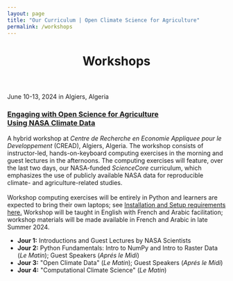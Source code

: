 ```yaml
---
layout: page
title: "Our Curriculum | Open Climate Science for Agriculture"
permalink: /workshops
---
```


<header>
	<div class="container">
        <h1 class="editable">Workshops</h1>
	</div>
</header>

<div class="container">
	<div class="posts">
		<div class="post">
			<div class="image" style="background-image:url({{ site.baseurl }}/images/workshop_Algiers_202406.jpg)"></div>
			<div class="post-content">
				<p class="date">June 10-13, 2024 in Algiers, Algeria</p>
				<h3><a href="{{ site.baseurl }}/workshops/2024-06-10-Algiers">Engaging with Open Science for Agriculture<br />Using NASA Climate Data</a></h3>
				A hybrid workshop at <i>Centre de Recherche en Economie Appliquee pour le Developpement</i> (CREAD), Algiers, Algeria. The workshop consists of instructor-led, hands-on-keyboard computing exercises in the morning and guest lectures in the afternoons. The computing exercises will feature, over the last two days, our NASA-funded <i>ScienceCore</i> curriculum, which emphasizes the use of publicly available NASA data for reproducible climate- and agriculture-related studies.
				<br /><br />
				Workshop computing exercises will be entirely in Python and learners are expected to bring their own laptops; see <a href="https://github.com/OpenClimateScience/M1-Open-Climate-Data/blob/main/HOW_TO_INSTALL.md" target="_blank">Installation and Setup requirements here.</a> Workshop will be taught in English with French and Arabic facilitation; workshop materials will be made available in French and Arabic in late Summer 2024.
				<ul>
					<li><b>Jour 1:</b> Introductions and Guest Lectures by NASA Scientists</li>
					<li><b>Jour 2:</b> Python Fundamentals: Intro to NumPy and Intro to Raster Data (<i>Le Matin</i>); Guest Speakers (<i>Aprés le Midi</i>)</li>
					<li><b>Jour 3:</b> "Open Climate Data" (<i>Le Matin</i>); Guest Speakers (<i>Aprés le Midi</i>)</li>
					<li><b>Jour 4:</b> "Computational Climate Science" (<i>Le Matin</i>)</li>
				</ul>
			</div>
		</div>
	</div>
</div>

<!--
<div class="container">
	<p style="color:#999;font-size:0.9em">
	All images from NASA.gov websites.
	</p>
</div>
-->
